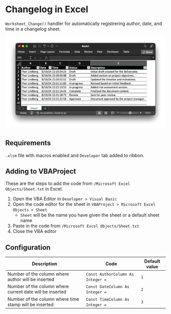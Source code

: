 # Changelog in Excel

`Worksheet_Change()` handler for automatically registrering author, date, and time in a changelog sheet.

![Image of workbook using Worksheet_Change() handler](image-workbook.png)

## Requirements

`.xlsm` file with macros enabled and `Developer` tab added to ribbon.

## Adding to VBAProject

These are the steps to add the code from `/Microsoft Excel Objects/Sheet.txt` in Excel.

1. Open the VBA Editor in `Developer > Visual Basic`
2. Open the code editor for the sheet in `VBAProject > Microsoft Excel Objects > Sheet`
    - `Sheet` will be the name you have given the sheet or a default sheet name
3. Paste in the code from `/Microsoft Excel Objects/Sheet.txt`
4. Close the VBA editor

## Configuration

| Description                                              | Code                               | Default value |
| -------------------------------------------------------- | ---------------------------------- | ------------- |
| Number of the column where author will be inserted       | `Const AuthorColumn As Integer = ` | `1`           |
| Number of the column where current date will be inserted | `Const DateColumn As Integer = `   | `2`           |
| Number of the column where time stamp will be inserted   | `Const TimeColumn As Integer = `   | `3`           |